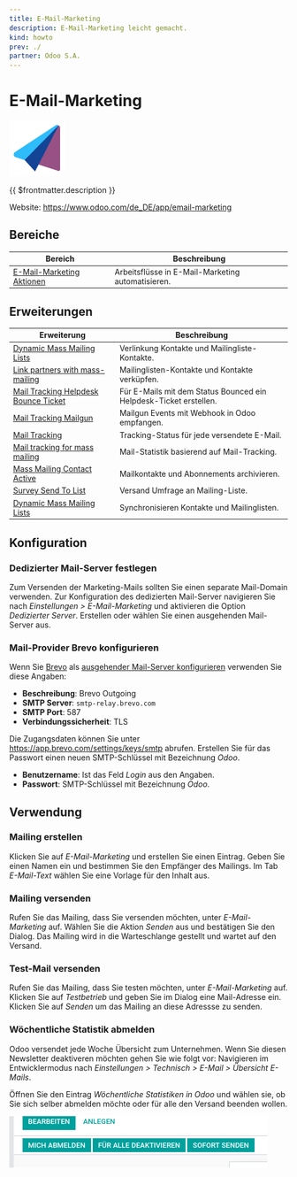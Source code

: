 ```yaml
---
title: E-Mail-Marketing
description: E-Mail-Marketing leicht gemacht.
kind: howto
prev: ./
partner: Odoo S.A.
---
```


# E-Mail-Marketing

![icons_odoo_mass_mailing](attachments/icons_odoo_mass_mailing.png)

{{ $frontmatter.description }}

Website: <https://www.odoo.com/de_DE/app/email-marketing>

## Bereiche

| Bereich                                                  | Beschreibung                                      |
| -------------------------------------------------------- | ------------------------------------------------- |
| [E-Mail-Marketing Aktionen](Mass%20Mailing%20Actions.md) | Arbeitsflüsse in E-Mail-Marketing automatisieren. |

## Erweiterungen

| Erweiterung                                                                              | Beschreibung                                                      |
| ---------------------------------------------------------------------------------------- | ----------------------------------------------------------------- |
| [Dynamic Mass Mailing Lists](Mass%20Mailing%20List%20Dynamic.md)                         | Verlinkung Kontakte und Mailingliste-Kontakte.                    |
| [Link partners with mass-mailing](Mass%20Mailing%20Partner.md)                           | Mailinglisten-Kontakte und Kontakte verküpfen.                    |
| [Mail Tracking Helpdesk Bounce Ticket ](Mail%20Tracking%20Helpdesk%20Bounce%20Ticket.md) | Für E-Mails mit dem Status Bounced ein Helpdesk-Ticket erstellen. |
| [Mail Tracking Mailgun](Mail%20Tracking%20Mailgun.md)                                    | Mailgun Events mit Webhook in Odoo empfangen.                     |
| [Mail Tracking](Mail%20Tracking.md)                                                      | Tracking-Status für jede versendete E-Mail.                       |
| [Mail tracking for mass mailing](Mail%20tracking%20for%20mass%20mailing.md)              | Mail-Statistik basierend auf Mail-Tracking.                       |
| [Mass Mailing Contact Active](Mass%20Mailing%20Contact%20Active.md)                      | Mailkontakte und Abonnements archivieren.                         |
| [Survey Send To List](Survey%20Send%20To%20List.md)                                      | Versand Umfrage an Mailing-Liste.                                 |
| [Dynamic Mass Mailing Lists](Dynamic%20Mass%20Mailing%20Lists.md)                        | Synchronisieren Kontakte und Mailinglisten.                       |

## Konfiguration

### Dedizierter Mail-Server festlegen

Zum Versenden der Marketing-Mails sollten Sie einen separate Mail-Domain verwenden. Zur Konfiguration des dedizierten Mail-Server navigieren Sie nach _Einstellungen > E-Mail-Marketing_ und aktivieren die Option _Dedizierter Server_. Erstellen oder wählen Sie einen ausgehenden Mail-Server aus.

### Mail-Provider Brevo konfigurieren

Wenn Sie [Brevo](https://www.brevo.com) als [ausgehender Mail-Server konfigurieren](Settings%20E-Mail.md#Ausgehender%20Mail-Server%20konfigurieren) verwenden Sie diese Angaben:

- **Beschreibung**: Brevo Outgoing
- **SMTP Server**: `smtp-relay.brevo.com`
- **SMTP Port**: 587
- **Verbindungssicherheit**: TLS

Die Zugangsdaten können Sie unter <https://app.brevo.com/settings/keys/smtp> abrufen. Erstellen Sie für das Passwort einen neuen SMTP-Schlüssel mit Bezeichnung _Odoo_.

- **Benutzername**: Ist das Feld _Login_ aus den Angaben.
- **Passwort**: SMTP-Schlüssel mit Bezeichnung _Odoo_.

## Verwendung

### Mailing erstellen

Klicken Sie auf _E-Mail-Marketing_ und erstellen Sie einen Eintrag. Geben Sie einen Namen ein und bestimmen Sie den Empfänger des Mailings. Im Tab _E-Mail-Text_ wählen Sie eine Vorlage für den Inhalt aus.

### Mailing versenden

Rufen Sie das Mailing, dass Sie versenden möchten, unter _E-Mail-Marketing_ auf. Wählen Sie die Aktion _Senden_ aus und bestätigen Sie den Dialog. Das Mailing wird in die Warteschlange gestellt und wartet auf den Versand.

### Test-Mail versenden

Rufen Sie das Mailing, dass Sie testen möchten, unter _E-Mail-Marketing_ auf. Klicken Sie auf _Testbetrieb_ und geben Sie im Dialog eine Mail-Adresse ein. Klicken Sie auf _Senden_ um das Mailing an diese Adressse zu senden.

### Wöchentliche Statistik abmelden

Odoo versendet jede Woche Übersicht zum Unternehmen. Wenn Sie diesen Newsletter deaktiveren möchten gehen Sie wie folgt vor: Navigieren im Entwicklermodus nach _Einstellungen > Technisch > E-Mail > Übersicht E-Mails_.

Öffnen Sie den Eintrag _Wöchentliche Statistiken in Odoo_ und wählen sie, ob Sie sich selber abmelden möchte oder für alle den Versand beenden wollen.

![](attachments/E-Mail-Marketing%20Versand%20beenden.png)
